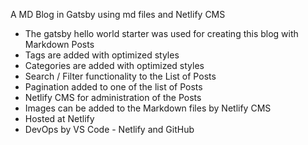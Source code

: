 A MD Blog in Gatsby using md files and Netlify CMS

- The gatsby hello world starter was used for creating this blog with Markdown Posts
- Tags are added with optimized styles
- Categories are added with optimized styles
- Search / Filter functionality to the List of Posts
- Pagination added to one of the list of Posts
- Netlify CMS for administration of the Posts
- Images can be added to the Markdown files by Netlify CMS
- Hosted at Netlify
- DevOps by VS Code - Netlify and GitHub
